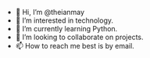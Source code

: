 - 👋 Hi, I’m @theianmay
- 👀 I’m interested in technology.
- 🌱 I’m currently learning Python.
- 💞️ I’m looking to collaborate on projects.
- 📫 How to reach me best is by email.

<!---
theianmay/theianmay is a ✨ special ✨ repository because its `README.md` (this file) appears on your GitHub profile.
You can click the Preview link to take a look at your changes.
--->
